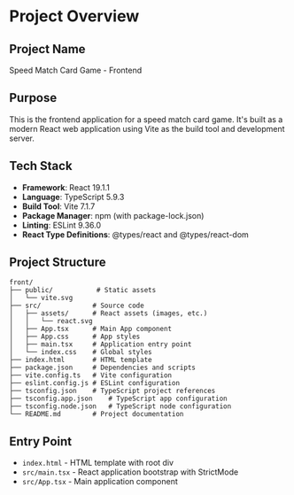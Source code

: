 # Project Overview

## Project Name
Speed Match Card Game - Frontend

## Purpose
This is the frontend application for a speed match card game. It's built as a modern React web application using Vite as the build tool and development server.

## Tech Stack
- **Framework**: React 19.1.1
- **Language**: TypeScript 5.9.3
- **Build Tool**: Vite 7.1.7
- **Package Manager**: npm (with package-lock.json)
- **Linting**: ESLint 9.36.0
- **React Type Definitions**: @types/react and @types/react-dom

## Project Structure
```
front/
├── public/           # Static assets
│   └── vite.svg
├── src/             # Source code
│   ├── assets/      # React assets (images, etc.)
│   │   └── react.svg
│   ├── App.tsx      # Main App component
│   ├── App.css      # App styles
│   ├── main.tsx     # Application entry point
│   └── index.css    # Global styles
├── index.html       # HTML template
├── package.json     # Dependencies and scripts
├── vite.config.ts   # Vite configuration
├── eslint.config.js # ESLint configuration
├── tsconfig.json    # TypeScript project references
├── tsconfig.app.json    # TypeScript app configuration
├── tsconfig.node.json   # TypeScript node configuration
└── README.md        # Project documentation
```

## Entry Point
- `index.html` - HTML template with root div
- `src/main.tsx` - React application bootstrap with StrictMode
- `src/App.tsx` - Main application component